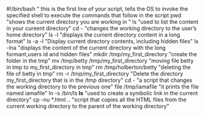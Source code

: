 #!/bin/bash " this is the first line of your script, tells the OS to invoke the specified shell to execute the commands that follow in the script
pwd "shows the current directory you are working in "
ls  "used to list the content in your cureent directory"
cd -  "changes the working directory to the user’s home directory"
ls -l "displays the current directory content in a long format"
ls -a -l  "Display current directory contents, including hidden files"
ls -lna "displays the content of the current directory with the long formant,users id and hidden files"
mkdir /tmp/my_first_directory "create the folder in the tmp"
mv /tmp/betty /tmp/my_first_directory "moving file betty in tmp to my_first_directory in tmp"
rm /tmp/holberton/betty "deleting the file of betty in tmp"
rm -r /tmp/my_first_directory "Delete the directory my_first_directory that is in the /tmp directory"
cd - "a script that changes the working directory to the previous one"
file /tmp/iamafile "it prints the file named iamafile"
ln -s /bin/ls __ls__ "used to create a symbolic link in the current directory"
cp -nu *.html .. "script that copies all the HTML files from the current working directory to the parent of the working directory"

